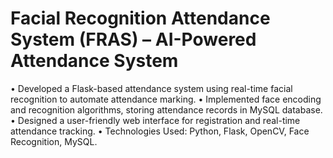# Facial Recognition Attendance System (FRAS) – AI-Powered Attendance System

•	Developed a Flask-based attendance system using real-time facial recognition to automate attendance marking.
•	Implemented face encoding and recognition algorithms, storing attendance records in MySQL database.
•	Designed a user-friendly web interface for registration and real-time attendance tracking.
•	Technologies Used: Python, Flask, OpenCV, Face Recognition, MySQL.
